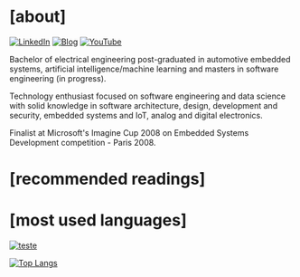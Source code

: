 # [about]
[![LinkedIn](https://img.shields.io/badge/-LinkedIn-blue?style=for-the-badge&logo=Linkedin&logoColor=white&link=https://www.linkedin.com/in/furansa)](https://www.linkedin.com/in/furansa)
[![Blog](https://img.shields.io/badge/-Blog-black?style=for-the-badge&logo=Github&logoColor=white&link=https://desconstruindo.furansa.me)](https://desconstruindo.furansa.me)
[![YouTube](https://img.shields.io/badge/-YouTube-red?style=for-the-badge&logo=Youtube&logoColor=white&link=https://www.youtube.com/channel/UCqjLwgD_PvwXjzRGHiRdjpg)](https://www.youtube.com/channel/UCqjLwgD_PvwXjzRGHiRdjpg)

Bachelor of electrical engineering post-graduated in automotive embedded systems, artificial intelligence/machine learning and masters in software engineering (in progress).

Technology enthusiast focused on software engineering and data science with solid knowledge in software architecture, design, development and security, embedded systems and IoT, analog and digital electronics.

Finalist at Microsoft's Imagine Cup 2008 on Embedded Systems Development competition - Paris 2008.

# [recommended readings]

# [most used languages]
[![teste](https://github-readme-stats.vercel.app/api/top-langs/?username=furansa&layout=compact&hide_border=true)](https://github.com/furansa?tab=repositories)

[![Top Langs](https://github-readme-stats.vercel.app/api/top-langs/?username=furansa&layout=compact&hide_border=true)](https://github.com/furansa?tab=repositories)

